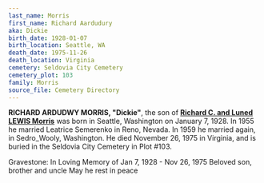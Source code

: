 ```yaml
---
last_name: Morris
first_name: Richard Aardudury
aka: Dickie
birth_date: 1928-01-07
birth_location: Seattle, WA
death_date: 1975-11-26
death_location: Virginia
cemetery: Seldovia City Cemetery
cemetery_plot: 103
family: Morris
source_file: Cemetery Directory
---
```

**RICHARD ARDUDWY MORRIS, "Dickie"**, the son of [**Richard C. and Luned LEWIS Morris**](./Morris_Richard_C.md) was born in Seattle, Washington on January 7, 1928. In 1955 he married Leatrice Semerenko in Reno, Nevada. In 1959 he married again, in Sedro_Wooly, Washington. He died November 26, 1975 in Virginia, and is buried in the Seldovia City Cemetery in Plot #103.  


Gravestone:
In Loving Memory of Jan 7, 1928 - Nov 26, 1975 Beloved son, brother and uncle May he rest in peace
